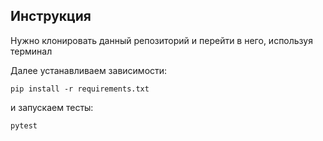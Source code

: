 ## Инструкция
Нужно клонировать данный репозиторий и перейти в него, используя терминал

Далее устанавливаем зависимости:

```
pip install -r requirements.txt
```

и запускаем тесты:
```
pytest
```
